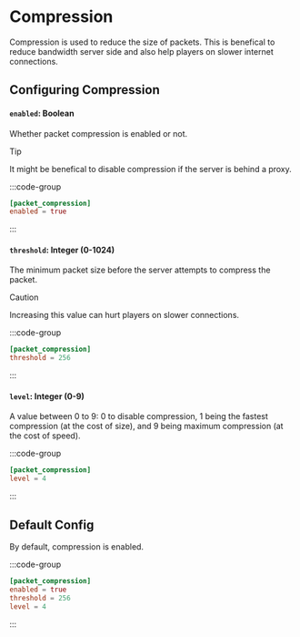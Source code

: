 # Compression
Compression is used to reduce the size of packets. This is benefical to reduce bandwidth server side and also help players on slower internet connections.

## Configuring Compression

#### `enabled`: Boolean
Whether packet compression is enabled or not.

> [!TIP]
> It might be benefical to disable compression if the server is behind a proxy.

:::code-group
```toml [features.toml] {2}
[packet_compression]
enabled = true
```
:::

#### `threshold`: Integer (0-1024)

The minimum packet size before the server attempts to compress the packet.

> [!CAUTION]
> Increasing this value can hurt players on slower connections.

:::code-group
```toml [features.toml] {2}
[packet_compression]
threshold = 256
```
:::

#### `level`: Integer (0-9)

A value between 0 to 9: 0 to disable compression, 1 being the fastest compression (at the cost of size), and 9 being maximum compression (at the cost of speed).

:::code-group
```toml [features.toml] {2}
[packet_compression]
level = 4
```
:::

## Default Config

By default, compression is enabled.

:::code-group
```toml [features.toml]
[packet_compression]
enabled = true
threshold = 256
level = 4
```
:::
